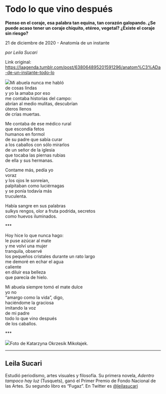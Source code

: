 # Todo lo que vino después

**Pienso en el coraje, esa palabra tan equina, 
tan corazón galopando. ¿Se puede acaso tener un coraje chiquito, etéreo, vegetal? ¿Existe el coraje sin riesgo?**

21 de diciembre de 2020 - Anatomía de un instante

_por Leila Sucari_

Link original: https://laagenda.tumblr.com/post/638064895201591296/anatom%C3%ADa-de-un-instante-todo-lo

![](https://64.media.tumblr.com/ff38569b4e9b63fa775c8312f9fc5457/3b2c9ffe3365c913-3d/s500x750/7eb872c8363b8faadc6ac577cbcb5ec55db53c07.jpg)Mi abuela nunca me habló   
de cosas lindas  
y yo la amaba por eso  
me contaba historias del campo:   
abrían al medio mulitas, descubrían   
úteros llenos   
de crías muertas.   
   
Me contaba de ese médico rural   
que escondía fetos   
humanos en formol  
de su padre que sabía curar   
a los caballos con sólo mirarlos  
de un señor de la iglesia   
que tocaba las piernas rubias  
de ella y sus hermanas.   
   
Contame más, pedía yo   
voraz  
y los ojos le sonreían,   
palpitaban como luciérnagas   
y se ponía todavía más   
truculenta.   
   
Había sangre en sus palabras  
sulkys rengos, olor a fruta podrida,
secretos   
como huevos iluminados.  
   
   
\*\*\*  
   
Hoy hice lo que nunca hago:  
le puse azúcar al mate  
y me volví una mujer  
tranquila, observé  
los pequeños cristales durante un rato largo  
me demoré en echar el agua   
caliente  
en diluir esa belleza   
que parecía de hielo.  
   
Mi abuela siempre tomó el mate dulce  
yo no  
“amargo como la vida”, digo,   
haciéndome la graciosa   
imitando la voz   
de mi padre  
todo lo que vino después  
de los caballos.  
   
\*\*\*  
   


![](https://64.media.tumblr.com/ff38569b4e9b63fa775c8312f9fc5457/3b2c9ffe3365c913-3d/s500x750/7eb872c8363b8faadc6ac577cbcb5ec55db53c07.jpg)Foto de Katarzyna Okrzesik Mikołajek.  
  
  
  
  
  
  
  
  
  
  
  
  
  
  
  
  
  
  
  
  
  
  
  
  
  
  
  
  
  
  
  
  
  
  
  
  
  
  
  
  


---

Leila Sucari
------------

 Estudió periodismo, artes visuales y filosofía. Su primera novela, *Adentro tampoco hay luz* (Tusquets), ganó el Primer Premio de Fondo Nacional de las Artes. Su segundo libro es “Fugaz”. En Twitter es [@leilasucari](https://twitter.com/leilasucari) 

